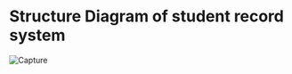 # Structure Diagram of student record system #

![Capture](https://user-images.githubusercontent.com/94304459/143229913-721db330-85c2-41f7-ba14-2ae801011d81.PNG)
